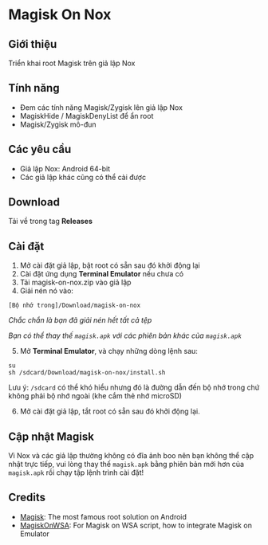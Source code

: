 # Magisk On Nox
## Giới thiệu
Triển khai root Magisk trên giả lập Nox

## Tính năng
- Đem các tính năng Magisk/Zygisk  lên giả lập Nox
- MagiskHide / MagiskDenyList để ẩn root
- Magisk/Zygisk mô-đun

## Các yêu cầu
- Giả lập Nox: Android 64-bit
- Các giả lập khác cũng có thể cài được

## Download
Tải về trong tag **Releases**

## Cài đặt

1. Mở cài đặt giả lập, bật root có sẵn sau đó khởi động lại
2. Cài đặt ứng dụng **Terminal Emulator** nếu chưa có
3. Tải magisk-on-nox.zip vào giả lập
4. Giải nén nó vào:

 `[Bộ nhớ trong]/Download/magisk-on-nox`

*Chắc chắn là bạn đã giải nén hết tất cả tệp*

*Bạn có thể thay thế `magisk.apk` với các phiên bản khác của `magisk.apk`*

5. Mở **Terminal Emulator**, và chạy những dòng lệnh sau:
```
su
sh /sdcard/Download/magisk-on-nox/install.sh
```

Lưu ý: `/sdcard` có thể khó hiểu nhưng đó là đường dẫn đến bộ nhớ trong chứ không phải bộ nhớ ngoài (khe cắm thẻ nhớ microSD)

6. Mở cài đặt giả lập, tắt root có sẵn sau đó khởi động lại.

## Cập nhật Magisk

Vì Nox và các giả lập thường không có đĩa ảnh boo nên bạn không thể cập nhật trực tiếp, vui lòng thay thế `magisk.apk` bằng phiên bản mới hơn của` magisk.apk` rồi chạy tập lệnh trình cài đặt!

## Credits
- [Magisk](https://github.com/topjohnwu/Magisk): The most famous root solution on Android
- [MagiskOnWSA](https://github.com/LSPosed/MagiskOnWSA): For Magisk on WSA script, how to integrate Magisk on Emulator
